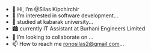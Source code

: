- 👋 Hi, I’m @Silas Kipchirchir
- 👀 I’m interested in software development...
- 🌱 studied at kabarak university...
- 🏙 currently IT Assistant at Burhani Engineers Limited
- 💞️ I’m looking to collaborate on ...
- 📫 How to reach me ronosilas2@gmail.com...

<!---
Silas-Kipchirchir/Silas-Kipchirchir is a ✨ special ✨ repository because its `README.md` (this file) appears on your GitHub profile.
You can click the Preview link to take a look at your changes.
--->
